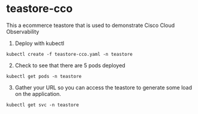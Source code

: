 # teastore-cco
This a ecommerce teastore that is used to demonstrate Cisco Cloud Observability 
1. Deploy with kubectl
```
kubectl create -f teastore-cco.yaml -n teastore
```
2. Check to see that there are 5 pods deployed
```
kubectl get pods -n teastore
```
3. Gather your URL so you can access the teastore to generate some load on the application.
```
kubectl get svc -n teastore
```
